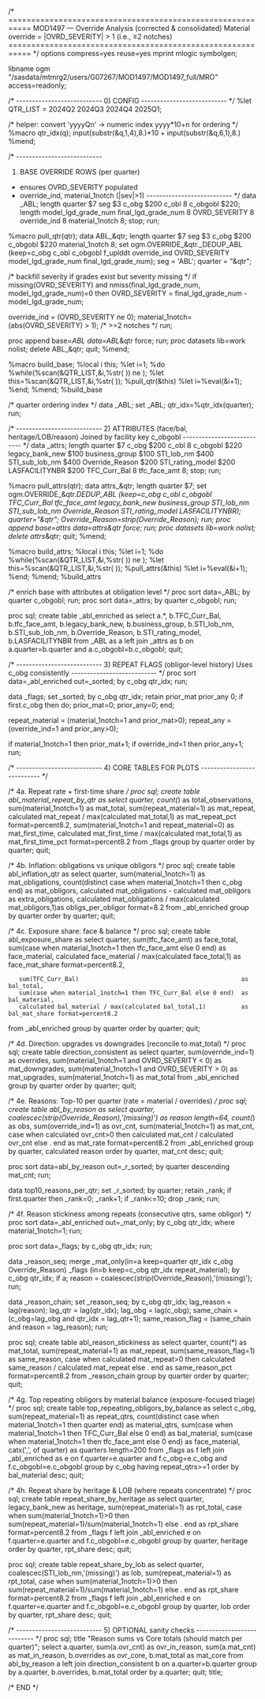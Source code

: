 /* ===========================================================
   MOD1497 — Override Analysis (corrected & consolidated)
   Material override = |OVRD_SEVERITY| > 1  (i.e., ≥2 notches)
   =========================================================== */
options compress=yes reuse=yes mprint mlogic symbolgen;

libname ogm "/sasdata/mtmrg2/users/G07267/MOD1497/MOD1497_full/MRO" access=readonly;

/* ---------------------------
   0) CONFIG
   --------------------------- */
%let QTR_LIST = 2024Q2 2024Q3 2024Q4 2025Q1;

/* helper: convert 'yyyyQn' -> numeric index yyyy*10+n for ordering */
%macro qtr_idx(q);
  input(substr(&q,1,4),8.)*10 + input(substr(&q,6,1),8.)
%mend;

/* ---------------------------
   1) BASE OVERRIDE ROWS (per quarter)
   - ensures OVRD_SEVERITY populated
   - override_ind, material_1notch (|sev|>1)
   --------------------------- */
data _ABL;
  length quarter $7 seg $3 c_obg $200 c_obl 8 c_obgobl $220;
  length model_lgd_grade_num final_lgd_grade_num 8 OVRD_SEVERITY 8 override_ind 8 material_1notch 8;
  stop;
run;

%macro pull_qtr(qtr);
data ABL_&qtr;
  length quarter $7 seg $3 c_obg $200 c_obgobl $220 material_1notch 8;
  set ogm.OVERRIDE_&qtr._DEDUP_ABL
      (keep=c_obg c_obl c_obgobl f_uplddt override_ind OVRD_SEVERITY
            model_lgd_grade_num final_lgd_grade_num);
  seg     = 'ABL';
  quarter = "&qtr";

  /* backfill severity if grades exist but severity missing */
  if missing(OVRD_SEVERITY) and nmiss(final_lgd_grade_num, model_lgd_grade_num)=0
    then OVRD_SEVERITY = final_lgd_grade_num - model_lgd_grade_num;

  override_ind   = (OVRD_SEVERITY ne 0);
  material_1notch= (abs(OVRD_SEVERITY) > 1);   /* >=2 notches */
run;

proc append base=_ABL data=ABL_&qtr force; run;
proc datasets lib=work nolist; delete ABL_&qtr; quit;
%mend;

%macro build_base;
%local i this;
%let i=1;
%do %while(%scan(&QTR_LIST,&i,%str( )) ne );
  %let this=%scan(&QTR_LIST,&i,%str( ));
  %pull_qtr(&this)
  %let i=%eval(&i+1);
%end;
%mend;
%build_base

/* quarter ordering index */
data _ABL; set _ABL; qtr_idx=%qtr_idx(quarter); run;

/* ---------------------------
   2) ATTRIBUTES (face/bal, heritage/LOB/reason)
   Joined by facility key c_obgobl
   --------------------------- */
data _attrs;
  length quarter $7 c_obg $200 c_obl 8 c_obgobl $220
         legacy_bank_new $100 business_group $100
         STI_lob_nm $400 STI_sub_lob_nm $400
         Override_Reason $200 STI_rating_model $200 LASFACILITYNBR $200
         TFC_Curr_Bal 8 tfc_face_amt 8;
  stop;
run;

%macro pull_attrs(qtr);
data attrs_&qtr;
  length quarter $7;
  set ogm.OVERRIDE_&qtr._DEDUP_ABL
      (keep=c_obg c_obl c_obgobl TFC_Curr_Bal tfc_face_amt
            legacy_bank_new business_group STI_lob_nm STI_sub_lob_nm
            Override_Reason STI_rating_model LASFACILITYNBR);
  quarter="&qtr";
  Override_Reason=strip(Override_Reason);
run;
proc append base=_attrs data=attrs_&qtr force; run;
proc datasets lib=work nolist; delete attrs_&qtr; quit;
%mend;

%macro build_attrs;
%local i this;
%let i=1;
%do %while(%scan(&QTR_LIST,&i,%str( )) ne );
  %let this=%scan(&QTR_LIST,&i,%str( ));
  %pull_attrs(&this)
  %let i=%eval(&i+1);
%end;
%mend;
%build_attrs

/* enrich base with attributes at obligation level */
proc sort data=_ABL;   by quarter c_obgobl; run;
proc sort data=_attrs; by quarter c_obgobl; run;

proc sql;
create table _abl_enriched as
select a.*,
       b.TFC_Curr_Bal, b.tfc_face_amt,
       b.legacy_bank_new, b.business_group,
       b.STI_lob_nm, b.STI_sub_lob_nm,
       b.Override_Reason, b.STI_rating_model, b.LASFACILITYNBR
from _ABL as a
left join _attrs as b
  on a.quarter=b.quarter and a.c_obgobl=b.c_obgobl;
quit;

/* ---------------------------
   3) REPEAT FLAGS (obligor-level history)
   Uses c_obg consistently
   --------------------------- */
proc sort data=_abl_enriched out=_sorted; by c_obg qtr_idx; run;

data _flags;
  set _sorted;
  by c_obg qtr_idx;
  retain prior_mat prior_any 0;
  if first.c_obg then do; prior_mat=0; prior_any=0; end;

  repeat_material = (material_1notch=1 and prior_mat>0);
  repeat_any      = (override_ind=1   and prior_any>0);

  if material_1notch=1 then prior_mat+1;
  if override_ind=1     then prior_any+1;
run;

/* ---------------------------
   4) CORE TABLES FOR PLOTS
   --------------------------- */

/* 4a. Repeat rate + first-time share */
proc sql;
create table abl_material_repeat_by_qtr as
select quarter,
       count(*)                                     as total_observations,
       sum(material_1notch=1)                       as mat_total,
       sum(repeat_material=1)                       as mat_repeat,
       calculated mat_repeat / max(calculated mat_total,1)      as mat_repeat_pct format=percent8.2,
       sum(material_1notch=1 and repeat_material=0) as mat_first_time,
       calculated mat_first_time / max(calculated mat_total,1)  as mat_first_time_pct format=percent8.2
from _flags
group by quarter
order by quarter;
quit;

/* 4b. Inflation: obligations vs unique obligors */
proc sql;
create table abl_inflation_qtr as
select quarter,
       sum(material_1notch=1)                                     as mat_obligations,
       count(distinct case when material_1notch=1 then c_obg end) as mat_obligors,
       calculated mat_obligations - calculated mat_obligors       as extra_obligations,
       calculated mat_obligations / max(calculated mat_obligors,1)as obligs_per_obligor format=8.2
from _abl_enriched
group by quarter
order by quarter;
quit;

/* 4c. Exposure share: face & balance */
proc sql;
create table abl_exposure_share as
select quarter,
       sum(tfc_face_amt)                                              as face_total,
       sum(case when material_1notch=1 then tfc_face_amt else 0 end)  as face_material,
       calculated face_material / max(calculated face_total,1)        as face_mat_share format=percent8.2,

       sum(TFC_Curr_Bal)                                              as bal_total,
       sum(case when material_1notch=1 then TFC_Curr_Bal else 0 end)  as bal_material,
       calculated bal_material / max(calculated bal_total,1)          as bal_mat_share format=percent8.2
from _abl_enriched
group by quarter
order by quarter;
quit;

/* 4d. Direction: upgrades vs downgrades (reconcile to mat_total) */
proc sql;
create table direction_consistent as
select quarter,
       sum(override_ind=1)                           as overrides,
       sum(material_1notch=1 and OVRD_SEVERITY < 0)  as mat_downgrades,
       sum(material_1notch=1 and OVRD_SEVERITY > 0)  as mat_upgrades,
       sum(material_1notch=1)                        as mat_total
from _abl_enriched
group by quarter
order by quarter;
quit;

/* 4e. Reasons: Top-10 per quarter (rate = material / overrides) */
proc sql;
create table abl_by_reason as
select quarter,
       coalescec(strip(Override_Reason),'(missing)') as reason length=64,
       count(*)                                      as obs,
       sum(override_ind=1)                           as ovr_cnt,
       sum(material_1notch=1)                        as mat_cnt,
       case when calculated ovr_cnt>0
            then calculated mat_cnt / calculated ovr_cnt else . end
                                                     as mat_rate format=percent8.2
from _abl_enriched
group by quarter, calculated reason
order by quarter, mat_cnt desc;
quit;

proc sort data=abl_by_reason out=_r_sorted; by quarter descending mat_cnt; run;

data top10_reasons_per_qtr;
  set _r_sorted;
  by quarter;
  retain _rank;
  if first.quarter then _rank=0;
  _rank+1;
  if _rank<=10;
  drop _rank;
run;

/* 4f. Reason stickiness among repeats (consecutive qtrs, same obligor) */
proc sort data=_abl_enriched out=_mat_only; 
  by c_obg qtr_idx;
  where material_1notch=1;
run;

proc sort data=_flags; by c_obg qtr_idx; run;

data _reason_seq;
  merge _mat_only(in=a keep=quarter qtr_idx c_obg Override_Reason)
        _flags    (in=b keep=c_obg qtr_idx repeat_material);
  by c_obg qtr_idx;
  if a;
  reason = coalescec(strip(Override_Reason),'(missing)');
run;

data _reason_chain;
  set _reason_seq;
  by c_obg qtr_idx;
  lag_reason = lag(reason);
  lag_qtr    = lag(qtr_idx);
  lag_obg    = lag(c_obg);
  same_chain       = (c_obg=lag_obg and qtr_idx = lag_qtr+1);
  same_reason_flag = (same_chain and reason = lag_reason);
run;

proc sql;
create table abl_reason_stickiness as
select quarter,
       count(*)                              as mat_total,
       sum(repeat_material=1)                as mat_repeat,
       sum(same_reason_flag=1)               as same_reason,
       case when calculated mat_repeat>0
            then calculated same_reason / calculated mat_repeat else . end
                                             as same_reason_pct format=percent8.2
from _reason_chain
group by quarter
order by quarter;
quit;

/* 4g. Top repeating obligors by material balance (exposure-focused triage) */
proc sql;
create table top_repeating_obligors_by_balance as
select c_obg,
       sum(repeat_material=1)                                     as repeat_qtrs,
       count(distinct case when material_1notch=1 then quarter end) as material_qtrs,
       sum(case when material_1notch=1 then TFC_Curr_Bal else 0 end) as bal_material,
       sum(case when material_1notch=1 then tfc_face_amt else 0 end)  as face_material,
       catx(',', of quarter)                                       as quarters length=200
from _flags as f
left join _abl_enriched as e
  on f.quarter=e.quarter and f.c_obg=e.c_obg and f.c_obgobl=e.c_obgobl
group by c_obg
having repeat_qtrs>=1
order by bal_material desc;
quit;

/* 4h. Repeat share by heritage & LOB (where repeats concentrate) */
proc sql;
create table repeat_share_by_heritage as
select quarter, legacy_bank_new as heritage,
       sum(repeat_material=1)                        as rpt_total,
       case when sum(material_1notch=1)>0
            then sum(repeat_material=1)/sum(material_1notch=1)
            else . end                               as rpt_share format=percent8.2
from _flags f
left join _abl_enriched e
  on f.quarter=e.quarter and f.c_obgobl=e.c_obgobl
group by quarter, heritage
order by quarter, rpt_share desc;
quit;

proc sql;
create table repeat_share_by_lob as
select quarter, coalescec(STI_lob_nm,'(missing)') as lob,
       sum(repeat_material=1)                        as rpt_total,
       case when sum(material_1notch=1)>0
            then sum(repeat_material=1)/sum(material_1notch=1)
            else . end                               as rpt_share format=percent8.2
from _flags f
left join _abl_enriched e
  on f.quarter=e.quarter and f.c_obgobl=e.c_obgobl
group by quarter, lob
order by quarter, rpt_share desc;
quit;

/* ---------------------------
   5) OPTIONAL sanity checks
   --------------------------- */
proc sql;
title "Reason sums vs Core totals (should match per quarter)";
select a.quarter,
       sum(a.ovr_cnt) as ovr_in_reason,
       sum(a.mat_cnt) as mat_in_reason,
       b.overrides    as ovr_core,
       b.mat_total    as mat_core
from abl_by_reason a
left join direction_consistent b
  on a.quarter=b.quarter
group by a.quarter, b.overrides, b.mat_total
order by a.quarter;
quit;
title;

/* END */

